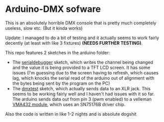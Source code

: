 # Arduino-DMX sofware

This is an absolutely horrible DMX console that is pretty much completely useless, slow etc. (But it kinda works)

Update: I managed to do a bit of testing and it actually seems to work fairly decently (at least with like 3 fixtures) **(NEEDS FURTHER TESTING)**. 

This repo features 2 sketches in the arduino folder:
- The [serialdebugger](https://github.com/emeraldtip/ArduinoDMX-Software/blob/master/arduino/serialdebugger/serialdebugger.ino) sketch, which writes the channel being changed and the value it is being provided to a TFT LCD screen. It has some issues (I'm guessing due to the screen having to refresh, which causes lag, which knocks the serial read of the arduino out of alignment with the bytes being sent by the program on the PC)
- The [dmxtest](https://github.com/emeraldtip/ArduinoDMX-Software/blob/master/arduino/dmxtest/dmxtest.ino) sketch, which actually sends data to an XLR jack. This seems to be working fairly well and I haven't had issues with it so far. The arduino sends data out from pin 3 (pwm enabled) to a velleman [VMA432 module](https://www.velleman.eu/products/view/?id=439222), which uses an SN75176B driver chip.

Also the code is written in like 1-2 nights and is absolute dogshit

